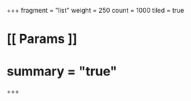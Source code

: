 +++
fragment = "list"
weight = 250
count = 1000
tiled = true

# [[ Params ]]
# summary = "true"
+++
